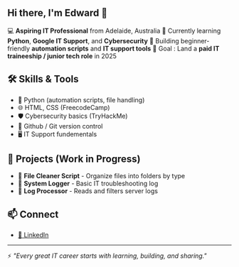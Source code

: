 ## Hi there, I'm Edward 👋

💻 **Aspiring IT Professional** from Adelaide, Australia 
🚀 Currently learning **Python**, **Google IT Support**, and **Cybersecurity**
🔧 Building beginner-friendly **automation scripts** and **IT support tools**
🎯 Goal : Land a **paid IT traineeship / junior tech role** in 2025

## 🛠️ Skills & Tools
- 🐍 Python (automation scripts, file handling)
- 🌐 HTML, CSS (FreecodeCamp)
- 🛡️ Cybersecurity basics (TryHackMe)
- 💾 Github / Git version control
- 🖥️ IT Support fundementals

## 🚀 Projects (Work in Progress)
- 🔹 **File Cleaner Script** - Organize files into folders by type
- 🔹 **System Logger** - Basic IT troubleshooting log
- 🔹 **Log Processor** - Reads and filters server logs

## 📫 Connect
- [💼 LinkedIn](https://www.linkedin.com/in/edward-halime-051894166/)

---

⚡ *"Every great IT career starts with learning, building, and sharing."*
